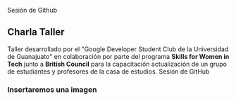
Sesión de Github

## Charla Taller

Taller desarrollado por el "Google Developer Student Club de la Universidad de Guanajuato" en colaboración por parte del programa **Skills for Women in Tech** junto a **British Council** para la capacitación actualización de un grupo de estudiantes y profesores de la casa de estudios. 
Sesión de GitHub

### Insertaremos una imagen